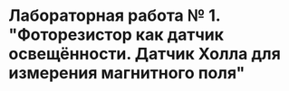 # Лабораторная работа № 1. "Фоторезистор как датчик освещённости. Датчик Холла для измерения магнитного поля"